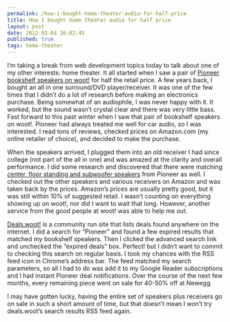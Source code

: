 ```yaml
---
permalink: /how-i-bought-home-theater-audio-for-half-price
title: How I bought home theater audio for half price 
layout: post
date: 2012-03-04 16:02:45
published: true
tags: home-theater
---
```



I’m taking a break from web development topics today to talk about one of my other interests: home theater. It all started when I saw a pair of [Pioneer bookshelf speakers on woot!](http://www.woot.com/Blog/ViewEntry.aspx?Id=19729) for half the retail price. A few years back, I bought an all in one surround/DVD player/receiver. It was one of the few times that I didn’t do a lot of research before making an electronics purchase. Being somewhat of an audiophile, I was never happy with it. It worked, but the sound wasn’t crystal clear and there was very little bass. Fast forward to this past winter when I saw that pair of bookshelf speakers on woot!. Pioneer had always treated me well for car audio, so I was interested. I read tons of reviews, checked prices on Amazon.com (my online retailer of choice), and decided to make the purchase.

When the speakers arrived, I plugged them into an old receiver I had since college (not part of the all in one) and was amazed at the clarity and overall performance. I did some research and discovered that there were matching [center, floor standing and subwoofer speakers](http://www.pioneerelectronics.com/PUSA/Home/Home-Theater-Systems/Speaker-Packages/SP-PK51FS) from Pioneer as well. I checked out the other speakers and various receivers on Amazon and was taken back by the prices. Amazon’s prices are usually pretty good, but it was still within 10% of suggested retail. I wasn’t counting on everything showing up on woot!, nor did I want to wait that long. However, another service from the good people at woot! was able to help me out.

[Deals.woot!](http://deals.woot.com/) is a community run site that lists deals found anywhere on the internet. I did a search for “Pioneer” and found a few expired results that matched my bookshelf speakers. Then I clicked the advanced search link and unchecked the “expired deals” box. Perfect! but I didn’t want to commit to checking this search on regular basis. I took my chances with the RSS feed icon in Chrome’s address bar. The feed matched my search parameters, so all I had to do was add it to my Google Reader subscriptions and I had instant Pioneer deal notifications. Over the course of the next few months, every remaining piece went on sale for 40-50% off at Newegg.

I may have gotten lucky, having the entire set of speakers plus receivers go on sale in such a short amount of time, but that doesn’t mean I won’t try deals.woot’s search results RSS feed again.



